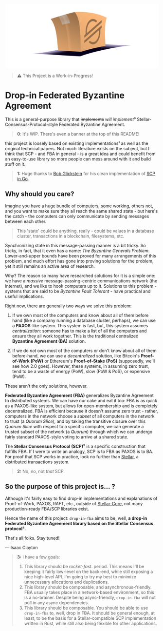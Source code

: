 <p align="center">
<img src="./logo.png" alt="A box with the stellar logo going into a hole, a visual pun on drop-in">
</p>

> ⚠️ This Project is a Work-in-Progress!

# Drop-in Federated Byzantine Agreement
This is a general-purpose library that ~~implements~~ *will implement*⁰ Stellar-Consensus-Protocol-style Federated Byzantine Agreement.

> **0**: It's WIP. There's even a banner at the top of this README!

this project is loosely based on existing implementations¹ as well as the original technical papers. Not much literature exists on the subject, but I think that SCP - and FBA in general - is a great idea and could benefit from an easy-to-use library so more people can mess around with it and build stuff on it.

> **1:** Huge thanks to [Bob Glickstein](https://github.com/bobg) for his clean implementation of [SCP in Go](https://github.com/bobg/scp).

## Why should you care?
Imagine you have a huge bundle of computers, some working, others not, and you want to make sure they all reach the same shared state - but here's the catch - the computers can only communicate by sending messages between each other.

> This 'state' could be anything, really - could be values in a database cluster, transactions in a blockchain, filesystems, etc.

Synchronizing state in this message-passing manner is a bit tricky. So tricky, in fact, that it even has a name: *The Byzantine Generals Problem*. Lower-and-upper bounds have been proved for many arrangements of this problem, and much effort has gone into proving solutions for the problem, yet it still remains an active area of research.

Why? The reason so many have researched solutions for it is a simple one: we have a *massive* message-passing-centric communications network (the internet), and we like to hook computers up to it. Solutions to this problem - systems that are said to be *Byzantine Fault Tolerant* - have practical and useful implications.

Right now, there are generally two ways we solve this problem:

1. If we own most of the computers and know about all of them before hand (like a company running a database cluster, perhaps), we can use a **PAXOS**-like system. This system is fast, but, this system assumes *centralization*: someone has to make a list of all the computers and ensure they all work together. This is the traditional centralized **Byzantine Agreement (BA)** solution.

2. If we do *not* own most of the computers or don't know about all of them before-hand, we can use a *decentralized* solution, like Bitcoin's **Proof-of-Work (PoW)** or Ethereum's **Proof-of-Stake (PoS)** (supposedly, we'll see how 2.0 goes). However, these systems, in assuming zero trust, tend to be a waste of energy (PoW), slow (PoW & PoS), or expensive (PoW).

These aren't the only solutions, however.

**Federated Byzantine Agreement (FBA)** generalizes Byzantine Agreement to distributed systems. We can have our cake and eat it too: FBA is as quick as a PAXOS-like system, but allows for open-membership and is completely decentralized. FBA is efficient because it doesn't assume zero trust - rather, computers in the network choose a *subset* of all computers in the network to trust (a *Quorum Slice*), and by taking the transitive closure over this *Quorum Slice* with respect to a specific computer, we can generate a trusted subset of the network (a *Quorum*) through which we can undergo fairly standard PAXOS-style voting to arrive at a shared state.

The **Stellar Consensus Protocol (SCP)²** is a specific construction that fulfills FBA. If I were to write an analogy, SCP is to FBA as PAXOS is to BA. For proof that SCP works in practice, look no further than [Stellar](https://stellar.org), a distributed transactions system.

> **2:** No, no, not *that* SCP.

## So the purpose of this project is... ?
Although it's fairly easy to find drop-in implementations and explanations of Proof-of-Work, PAXOS, RAFT, etc., outside of [Stellar-Core](https://github.com/stellar/stellar-core), not many production-ready FBA/SCP libraries exist.

Hence the name of this project: `drop-in-fba` aims to be, well, **a drop-in Federated Byzantine Agreement library based on the Stellar Consensus protocol³.**

That's all folks. Stay tuned!

— Isaac Clayton

> **3:** I have a few goals:
>
> 1. This library should be *rocket-fast*. period. This means I'll be keeping it fairly low-level on the back-end, while still exposing a nice high-level API. I'm going to try my best to minimize unnecessary allocations and duplications.
> 2. This library should be composable, and asynchronous-friendly. FBA usually takes place in a network-based environment, so this is a no-brainer. Despite being async-friendly, `drop-in-fba` will not pull in any async dependencies.
> 3. This library should be composable. You should be able to use `drop-in-fba` to, well, drop in FBA. It should be general enough, at least, to be the basis for a Stellar-compatible SCP implementation written in Rust, while still also being flexible for other applications.
